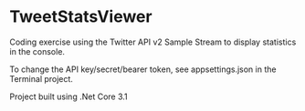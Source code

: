 # TweetStatsViewer

Coding exercise using the Twitter API v2 Sample Stream to display statistics in the console.

To change the API key/secret/bearer token, see appsettings.json in the Terminal project.

Project built using .Net Core 3.1
